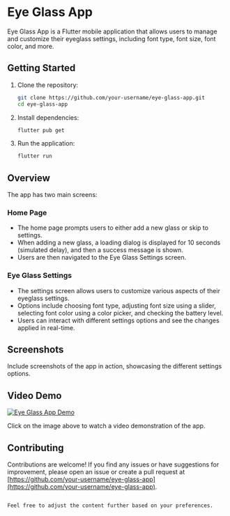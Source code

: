 # Eye Glass App

Eye Glass App is a Flutter mobile application that allows users to manage and customize their eyeglass settings, including font type, font size, font color, and more.

## Getting Started

1. Clone the repository:

   ```bash
   git clone https://github.com/your-username/eye-glass-app.git
   cd eye-glass-app
   ```

2. Install dependencies:

   ```bash
   flutter pub get
   ```

3. Run the application:

   ```bash
   flutter run
   ```

## Overview

The app has two main screens:

### Home Page

- The home page prompts users to either add a new glass or skip to settings.
- When adding a new glass, a loading dialog is displayed for 10 seconds (simulated delay), and then a success message is shown.
- Users are then navigated to the Eye Glass Settings screen.

### Eye Glass Settings

- The settings screen allows users to customize various aspects of their eyeglass settings.
- Options include choosing font type, adjusting font size using a slider, selecting font color using a color picker, and checking the battery level.
- Users can interact with different settings options and see the changes applied in real-time.

## Screenshots

Include screenshots of the app in action, showcasing the different settings options.

## Video Demo

[![Eye Glass App Demo](https://example.com/demo-thumbnail.png)](https://example.com/demo-video-link)

Click on the image above to watch a video demonstration of the app.

## Contributing

Contributions are welcome! If you find any issues or have suggestions for improvement, please open an issue or create a pull request at [https://github.com/your-username/eye-glass-app](https://github.com/your-username/eye-glass-app).
```

Feel free to adjust the content further based on your preferences.
